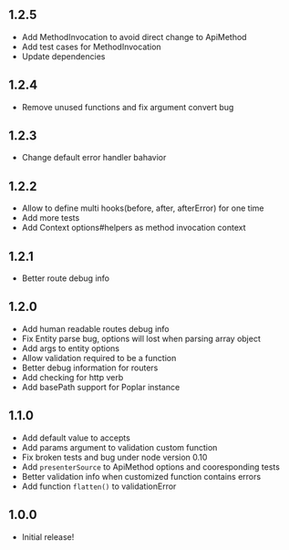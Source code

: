 1.2.5
-----------

- Add MethodInvocation to avoid direct change to ApiMethod
- Add test cases for MethodInvocation
- Update dependencies

1.2.4
-----------

- Remove unused functions and fix argument convert bug

1.2.3
-----------

- Change default error handler bahavior

1.2.2
-----------

- Allow to define multi hooks(before, after, afterError) for one time
- Add more tests
- Add Context options#helpers as method invocation context

1.2.1
-----------

- Better route debug info

1.2.0
-----------

- Add human readable routes debug info
- Fix Entity parse bug, options will lost when parsing array object
- Add args to entity options
- Allow validation required to be a function
- Better debug information for routers
- Add checking for http verb
- Add basePath support for Poplar instance


1.1.0
-----------

- Add default value to accepts
- Add params argument to validation custom function
- Fix broken tests and bug under node version 0.10
- Add `presenterSource` to ApiMethod options and cooresponding tests
- Better validation info when customized function contains errors
- Add function `flatten()` to validationError

1.0.0
-----------

- Initial release!
